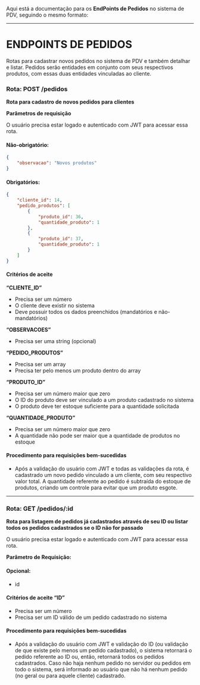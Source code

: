 Aqui está a documentação para os **EndPoints de Pedidos** no sistema de PDV, seguindo o mesmo formato:

---

# ENDPOINTS DE PEDIDOS

Rotas para cadastrar novos pedidos no sistema de PDV e também detalhar e listar. Pedidos serão entidades em conjunto com seus respectivos produtos, com essas duas entidades vinculadas ao cliente.

### Rota: POST /pedidos

**Rota para cadastro de novos pedidos para clientes**

**Parâmetros de requisição**

O usuário precisa estar logado e autenticado com JWT para acessar essa rota.

#### Não-obrigatório:

```json
{
    "observacao": "Novos produtos"
}
```

#### Obrigatórios:

```json
{
    "cliente_id": 14,
    "pedido_produtos": [
        {
            "produto_id": 36,
            "quantidade_produto": 1
        },
        {
            "produto_id": 37,
            "quantidade_produto": 1
        }
    ]
}
```

#### Critérios de aceite

**“CLIENTE_ID”**

- Precisa ser um número
- O cliente deve existir no sistema
- Deve possuir todos os dados preenchidos (mandatórios e não-mandatórios)

**“OBSERVACOES”**

- Precisa ser uma string (opcional)

**“PEDIDO_PRODUTOS”**

- Precisa ser um array
- Precisa ter pelo menos um produto dentro do array

**“PRODUTO_ID”**

- Precisa ser um número maior que zero
- O ID do produto deve ser vinculado a um produto cadastrado no sistema
- O produto deve ter estoque suficiente para a quantidade solicitada

**“QUANTIDADE_PRODUTO”**

- Precisa ser um número maior que zero
- A quantidade não pode ser maior que a quantidade de produtos no estoque

#### Procedimento para requisições bem-sucedidas

- Após a validação do usuário com JWT e todas as validações da rota, é cadastrado um novo pedido vinculado a um cliente, com seu respectivo valor total. A quantidade referente ao pedido é subtraída do estoque de produtos, criando um controle para evitar que um produto esgote.

---

### Rota: GET /pedidos/:id

**Rota para listagem de pedidos já cadastrados através de seu ID ou listar todos os pedidos cadastrados se o ID não for passado**

O usuário precisa estar logado e autenticado com JWT para acessar essa rota.

**Parâmetro de Requisição:**

#### Opcional:

- id

#### Critérios de aceite “ID”

- Precisa ser um número
- Precisa ser um ID válido de um pedido cadastrado no sistema

#### Procedimento para requisições bem-sucedidas

- Após a validação do usuário com JWT e validação do ID (ou validação de que existe pelo menos um pedido cadastrado), o sistema retornará o pedido referente ao ID ou, então, retornará todos os pedidos cadastrados. Caso não haja nenhum pedido no servidor ou pedidos em todo o sistema, será informado ao usuário que não há nenhum pedido (no geral ou para aquele cliente) cadastrado.

